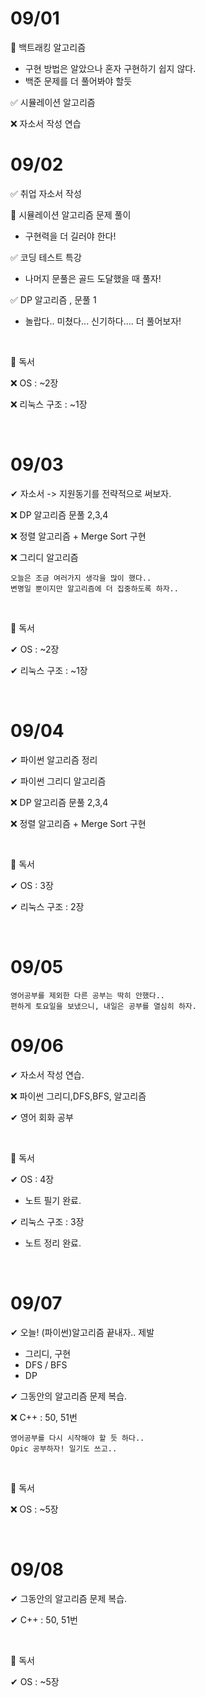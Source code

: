 # 09/01

 🤔 백트래킹 알고리즘 

* 구현 방법은 알았으나 혼자 구현하기 쉽지 않다.
* 백준 문제를 더 풀어봐야 할듯 

✅ 시뮬레이션 알고리즘 

❌ 자소서 작성 연습 



# 09/02

✅ 취업 자소서 작성

🤔 시뮬레이션 알고리즘 문제 풀이 

* 구현력을 더 길러야 한다!

✅ 코딩 테스트 특강

* 나머지 문풀은 골드 도달했을 때 풀자!

✅  DP 알고리즘 , 문풀 1

* 놀랍다.. 미쳤다... 신기하다.... 더 풀어보자!

<br>

🎯 독서  

❌ OS  : ~2장

❌ 리눅스 구조 :  ~1장

<br>

# 09/03

✔ 자소서 -> 지원동기를 전략적으로 써보자.

❌   DP 알고리즘 문풀 2,3,4  

❌   정렬 알고리즘 + Merge Sort 구현

❌   그리디 알고리즘 

```
오늘은 조금 여러가지 생각을 많이 했다..
변명일 뿐이지만 알고리즘에 더 집중하도록 하자..
```

<br>

🎯 독서 

✔ OS  : ~2장

✔ 리눅스 구조 :  ~1장

<br>

# 09/04

✔ 파이썬 알고리즘 정리

✔ 파이썬 그리디 알고리즘 

❌   DP 알고리즘 문풀 2,3,4  

❌   정렬 알고리즘 + Merge Sort 구현

<br>

🎯 독서 

✔ OS  :  3장 

✔ 리눅스 구조 :  2장

<br>

# 09/05

```
영어공부를 제외한 다른 공부는 딱히 안했다..
편하게 토요일을 보냈으니, 내일은 공부를 열심히 하자.
```



# 09/06

✔ 자소서 작성 연습.

❌  파이썬 그리디,DFS,BFS, 알고리즘 

✔ 영어 회화 공부

<br>

🎯 독서 

✔ OS  :  4장 

- 노트 필기 완료.

✔ 리눅스 구조 :  3장

- 노트 정리 완료.

<br>

# 09/07

✔ 오늘! (파이썬)알고리즘 끝내자.. 제발

- 그리디, 구현
- DFS / BFS 
- DP

✔ 그동안의 알고리즘 문제 복습.

❌  C++ : 50, 51번



```
영어공부를 다시 시작해야 할 듯 하다..
Opic 공부하자! 일기도 쓰고..
```

<br>

🎯 독서 

❌  OS  :  ~5장 

<br>

# 09/08

✔ 그동안의 알고리즘 문제 복습.

✔  C++ : 50, 51번

<br>

🎯 독서 

✔  OS  :  ~5장 

<br>